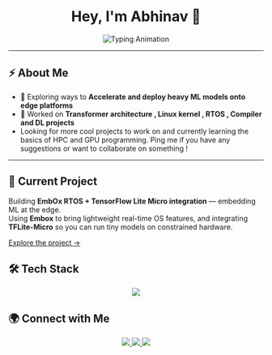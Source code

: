 <!-- Header with cool typing animation -->
<h1 align="center">
  Hey, I'm Abhinav 👋  
</h1>

<p align="center">
  <img src="https://readme-typing-svg.herokuapp.com?font=Fira+Code&size=22&duration=3000&pause=1000&color=00BFFF&center=true&vCenter=true&width=550&lines=Deep+Learning+%7C+Compilers;AI+%26+Hardware+Acceleration+Enthusiast" alt="Typing Animation" />
</p>

---

## ⚡ About Me
- 🧠 Exploring ways to **Accelerate and deploy heavy ML models onto edge platforms**  
- 🔬 Worked on **Transformer architecture , Linux kernel , RTOS , Compiler and DL projects**  
- Looking for more cool projects to work on and currently learning the basics of HPC and  GPU programming. Ping me if you have any suggestions or want to collaborate on something !  
---

## 🚧 Current Project

Building **EmbOx RTOS + TensorFlow Lite Micro integration** — embedding ML at the edge.  
Using **Embox** to bring lightweight real-time OS features, and integrating **TFLite-Micro** so you can run tiny models on constrained hardware.  

[Explore the project →](https://github.com/Herculoxz/embox)  


## 🛠️ Tech Stack

<p align="center">
  <img src="https://skillicons.dev/icons?i=c,cpp,python,pytorch,opencv,linux" />
</p>



## 🌍 Connect with Me

<p align="center">
  <a href="mailto:abhinav.ogl@gmail.com">
    <img src="https://img.shields.io/badge/Email-D14836?style=for-the-badge&logo=gmail&logoColor=white"/>
  </a>
  <a href="https://www.linkedin.com/in/abhinav-ananthu-005a23263/">
    <img src="https://img.shields.io/badge/LinkedIn-0A66C2?style=for-the-badge&logo=linkedin&logoColor=white"/>
  </a>
  <a href="https://x.com/abhinav_an13445">
    <img src="https://img.shields.io/badge/X-000000?style=for-the-badge&logo=x&logoColor=white"/>
  </a>
</p>





